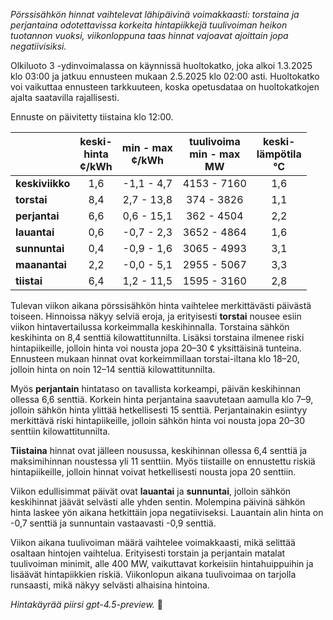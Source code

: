 *Pörssisähkön hinnat vaihtelevat lähipäivinä voimakkaasti: torstaina ja perjantaina odotettavissa korkeita hintapiikkejä tuulivoiman heikon tuotannon vuoksi, viikonloppuna taas hinnat vajoavat ajoittain jopa negatiivisiksi.*

Olkiluoto 3 -ydinvoimalassa on käynnissä huoltokatko, joka alkoi 1.3.2025 klo 03:00 ja jatkuu ennusteen mukaan 2.5.2025 klo 02:00 asti. Huoltokatko voi vaikuttaa ennusteen tarkkuuteen, koska opetusdataa on huoltokatkojen ajalta saatavilla rajallisesti.

Ennuste on päivitetty tiistaina klo 12:00.

|            | keski-<br>hinta<br>¢/kWh | min - max<br>¢/kWh | tuulivoima<br>min - max<br>MW | keski-<br>lämpötila<br>°C |
|:-----------|:------------------------:|:------------------:|:---------------------------:|:-------------------------:|
| **keskiviikko** |           1,6            |    -1,1 - 4,7      |         4153 - 7160         |            1,6            |
| **torstai**     |           8,4            |     2,7 - 13,8     |          374 - 3826         |            1,1            |
| **perjantai**   |           6,6            |     0,6 - 15,1     |          362 - 4504         |            2,2            |
| **lauantai**    |           0,6            |    -0,7 - 2,3      |         3652 - 4864         |            1,6            |
| **sunnuntai**   |           0,4            |    -0,9 - 1,6      |         3065 - 4993         |            3,1            |
| **maanantai**   |           2,2            |     -0,0 - 5,1     |         2955 - 5067         |            3,3            |
| **tiistai**     |           6,4            |     1,2 - 11,5     |         1595 - 3160         |            2,8            |

Tulevan viikon aikana pörssisähkön hinta vaihtelee merkittävästi päivästä toiseen. Hinnoissa näkyy selviä eroja, ja erityisesti **torstai** nousee esiin viikon hintavertailussa korkeimmalla keskihinnalla. Torstaina sähkön keskihinta on 8,4 senttiä kilowattitunnilta. Lisäksi torstaina ilmenee riski hintapiikeille, jolloin hinta voi nousta jopa 20–30 ¢ yksittäisinä tunteina. Ennusteen mukaan hinnat ovat korkeimmillaan torstai-iltana klo 18–20, jolloin hinta on noin 12–14 senttiä kilowattitunnilta.

Myös **perjantain** hintataso on tavallista korkeampi, päivän keskihinnan ollessa 6,6 senttiä. Korkein hinta perjantaina saavutetaan aamulla klo 7–9, jolloin sähkön hinta ylittää hetkellisesti 15 senttiä. Perjantainakin esiintyy merkittävä riski hintapiikeille, jolloin sähkön hinta voi nousta jopa 20–30 senttiin kilowattitunnilta.

**Tiistaina** hinnat ovat jälleen nousussa, keskihinnan ollessa 6,4 senttiä ja maksimihinnan noustessa yli 11 senttiin. Myös tiistaille on ennustettu riskiä hintapiikeille, jolloin hinnat voivat hetkellisesti nousta jopa 20 senttiin.

Viikon edullisimmat päivät ovat **lauantai** ja **sunnuntai**, jolloin sähkön keskihinnat jäävät selvästi alle yhden sentin. Molempina päivinä sähkön hinta laskee yön aikana hetkittäin jopa negatiiviseksi. Lauantain alin hinta on -0,7 senttiä ja sunnuntain vastaavasti -0,9 senttiä.

Viikon aikana tuulivoiman määrä vaihtelee voimakkaasti, mikä selittää osaltaan hintojen vaihtelua. Erityisesti torstain ja perjantain matalat tuulivoiman minimit, alle 400 MW, vaikuttavat korkeisiin hintahuippuihin ja lisäävät hintapiikkien riskiä. Viikonlopun aikana tuulivoimaa on tarjolla runsaasti, mikä näkyy selvästi alhaisina hintoina.

*Hintakäyrää piirsi gpt-4.5-preview.* 🍃
